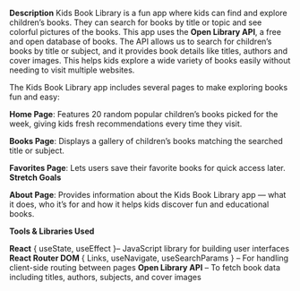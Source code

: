 **Description**
Kids Book Library is a fun app where kids can find and explore children’s books. They can search for books by title or topic and see colorful pictures of the books. 
This app uses the **Open Library API**, a free and open database of books. The API allows us to search for children’s books by title or subject, and it provides book details like titles, authors and cover images. This helps kids explore a wide variety of books easily without needing to visit multiple websites.

The Kids Book Library app includes several pages to make exploring books fun and easy:

**Home Page**: Features 20 random popular children’s books picked for the week, giving kids fresh recommendations every time they visit.

**Books Page**: Displays a gallery of children’s books matching the searched title or subject.

**Favorites Page**: Lets users save their favorite books for quick access later. **Stretch Goals**

**About Page**: Provides information about the Kids Book Library app — what it does, who it’s for and how it helps kids discover fun and educational books.

**Tools & Libraries Used**

**React** { useState, useEffect }– JavaScript library for building user interfaces
**React Router DOM** { Links, useNavigate, useSearchParams } – For handling client-side routing between pages
**Open Library API** – To fetch book data including titles, authors, subjects, and cover images

